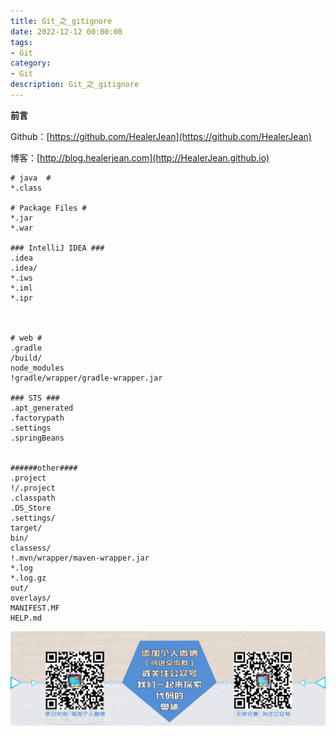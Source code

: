 ```yaml
---
title: Git_之_gitignore
date: 2022-12-12 00:00:00
tags: 
- Git
category: 
- Git
description: Git_之_gitignore
---
```


**前言**     

 Github：[https://github.com/HealerJean](https://github.com/HealerJean)         

 博客：[http://blog.healerjean.com](http://HealerJean.github.io)          





```
# java  #
*.class

# Package Files #
*.jar
*.war

### IntelliJ IDEA ###
.idea
.idea/
*.iws
*.iml
*.ipr



# web #
.gradle
/build/
node_modules
!gradle/wrapper/gradle-wrapper.jar

### STS ###
.apt_generated
.factorypath
.settings
.springBeans


######other####
.project
!/.project
.classpath
.DS_Store
.settings/
target/
bin/
classess/
!.mvn/wrapper/maven-wrapper.jar
*.log
*.log.gz
out/
overlays/
MANIFEST.MF
HELP.md

```





![ContactAuthor](https://raw.githubusercontent.com/HealerJean/HealerJean.github.io/master/assets/img/artical_bottom.jpg)



<!-- Gitalk 评论 start  -->

<link rel="stylesheet" href="https://unpkg.com/gitalk/dist/gitalk.css">

<script src="https://unpkg.com/gitalk@latest/dist/gitalk.min.js"></script> 
<div id="gitalk-container"></div>    
 <script type="text/javascript">
    var gitalk = new Gitalk({
		clientID: `1d164cd85549874d0e3a`,
		clientSecret: `527c3d223d1e6608953e835b547061037d140355`,
		repo: `HealerJean.github.io`,
		owner: 'HealerJean',
		admin: ['HealerJean'],
		id: '26SNdPq17LFEojns',
    });
    gitalk.render('gitalk-container');
</script> 




<!-- Gitalk end -->



